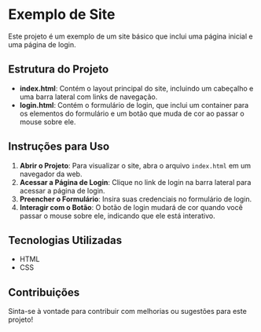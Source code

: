 # Exemplo de Site

Este projeto é um exemplo de um site básico que inclui uma página inicial e uma página de login.

## Estrutura do Projeto

- **index.html**: Contém o layout principal do site, incluindo um cabeçalho e uma barra lateral com links de navegação.
- **login.html**: Contém o formulário de login, que inclui um container para os elementos do formulário e um botão que muda de cor ao passar o mouse sobre ele.

## Instruções para Uso

1. **Abrir o Projeto**: Para visualizar o site, abra o arquivo `index.html` em um navegador da web.
2. **Acessar a Página de Login**: Clique no link de login na barra lateral para acessar a página de login.
3. **Preencher o Formulário**: Insira suas credenciais no formulário de login.
4. **Interagir com o Botão**: O botão de login mudará de cor quando você passar o mouse sobre ele, indicando que ele está interativo.

## Tecnologias Utilizadas

- HTML
- CSS

## Contribuições

Sinta-se à vontade para contribuir com melhorias ou sugestões para este projeto!